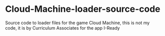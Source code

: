 # Cloud-Machine-loader-source-code
Source code to loader files for the game Cloud Machine, this is not my code, it is by Curriculum Associates for the app I-Ready
